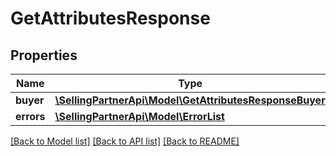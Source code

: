 # GetAttributesResponse

## Properties
Name | Type | Description | Notes
------------ | ------------- | ------------- | -------------
**buyer** | [**\SellingPartnerApi\Model\GetAttributesResponseBuyer**](GetAttributesResponseBuyer.md) |  | [optional] 
**errors** | [**\SellingPartnerApi\Model\ErrorList**](ErrorList.md) |  | [optional] 

[[Back to Model list]](../README.md#documentation-for-models) [[Back to API list]](../README.md#documentation-for-api-endpoints) [[Back to README]](../README.md)


